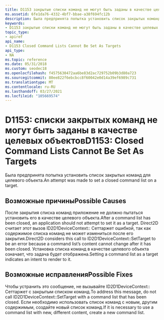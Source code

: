 ```yaml
---
title: D1153 закрытые списки команд не могут быть заданы в качестве целевых объектов
ms.assetid: 6fe1da76-4332-4bf7-bbae-a38f694fc12b
description: Была предпринята попытка установить список закрытых команд для целевого объекта.
keywords:
- D1153 закрытые списки команд не могут быть заданы в качестве целевых объектов Direct2D
topic_type:
- apiref
api_name:
- D1153 Closed Command Lists Cannot Be Set As Targets
api_type:
- NA
ms.topic: reference
ms.date: 05/31/2018
ms.custom: seodec18
ms.openlocfilehash: f4575630472aa6be83d2ac729752b09b3d80a723
ms.sourcegitcommit: 80ee822f6ebcbcc8f60042e0d14a39ef6989c731
ms.translationtype: MT
ms.contentlocale: ru-RU
ms.lasthandoff: 03/27/2021
ms.locfileid: "105669574"
---
```

# <a name="d1153-closed-command-lists-cannot-be-set-as-targets"></a><span data-ttu-id="8e4bd-104">D1153: списки закрытых команд не могут быть заданы в качестве целевых объектов</span><span class="sxs-lookup"><span data-stu-id="8e4bd-104">D1153: Closed Command Lists Cannot Be Set As Targets</span></span>

<span data-ttu-id="8e4bd-105">Была предпринята попытка установить список закрытых команд для целевого объекта.</span><span class="sxs-lookup"><span data-stu-id="8e4bd-105">An attempt was made to set a closed command list on a target.</span></span>






 

## <a name="possible-causes"></a><span data-ttu-id="8e4bd-106">Возможные причины</span><span class="sxs-lookup"><span data-stu-id="8e4bd-106">Possible Causes</span></span>

<span data-ttu-id="8e4bd-107">После закрытия списка команд приложение не должно пытаться установить его в качестве целевого объекта.</span><span class="sxs-lookup"><span data-stu-id="8e4bd-107">After a command list has been closed, an application should not attempt to set it as a target.</span></span> <span data-ttu-id="8e4bd-108">Direct2D считает этот вызов ID2D1DeviceContext:: Сеттаржет ошибкой, так как содержимое списка команд не может измениться после его закрытия.</span><span class="sxs-lookup"><span data-stu-id="8e4bd-108">Direct2D considers this call to ID2D1DeviceContext::SetTarget to be an error because a command list’s content cannot change after it has been closed.</span></span> <span data-ttu-id="8e4bd-109">Установка списка команд в качестве целевого объекта означает, что задача будет отображена.</span><span class="sxs-lookup"><span data-stu-id="8e4bd-109">Setting a command list as a target indicates an intent to render to it.</span></span>

## <a name="possible-fixes"></a><span data-ttu-id="8e4bd-110">Возможные исправления</span><span class="sxs-lookup"><span data-stu-id="8e4bd-110">Possible Fixes</span></span>

<span data-ttu-id="8e4bd-111">Чтобы устранить это сообщение, не вызывайте ID2D1DeviceContext:: Сеттаржет с закрытым списком команд.</span><span class="sxs-lookup"><span data-stu-id="8e4bd-111">To address this message, do not call ID2D1DeviceContext::SetTarget with a command list that has been closed.</span></span> <span data-ttu-id="8e4bd-112">Если необходимо использовать список команд с новым, другим содержимым, создайте новый список команд.</span><span class="sxs-lookup"><span data-stu-id="8e4bd-112">If it is necessary to use a command list with new, different content, create a new command list.</span></span>

 

 




